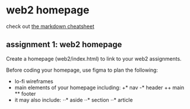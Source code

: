 # web2 homepage
check out [the markdown cheatsheet](https://github.com/adam-p/markdown-here/wiki/Markdown-Cheatsheet)

## assignment 1: web2 homepage
Create a homepage (web2/index.html) to link to your web2 assignments.

Before coding your homepage, use figma to plan the following:
* lo-fi wireframes
* main elements of your homepage including:
+* nav
-* header
++ main
** footer
* it may also include:
⋅⋅* aside
⋅⋅* section
⋅⋅* article
